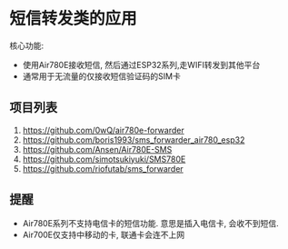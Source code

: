 # 短信转发类的应用

核心功能: 

* 使用Air780E接收短信, 然后通过ESP32系列,走WIFI转发到其他平台
* 通常用于无流量的仅接收短信验证码的SIM卡

## 项目列表

1. https://github.com/0wQ/air780e-forwarder
2. https://github.com/boris1993/sms_forwarder_air780_esp32
3. https://github.com/Ansen/Air780E-SMS
4. https://github.com/simotsukiyuki/SMS780E
5. https://github.com/riofutab/sms_forwarder

## 提醒

* Air780E系列不支持电信卡的短信功能. 意思是插入电信卡, 会收不到短信.
* Air700E仅支持中移动的卡, 联通卡会连不上网
